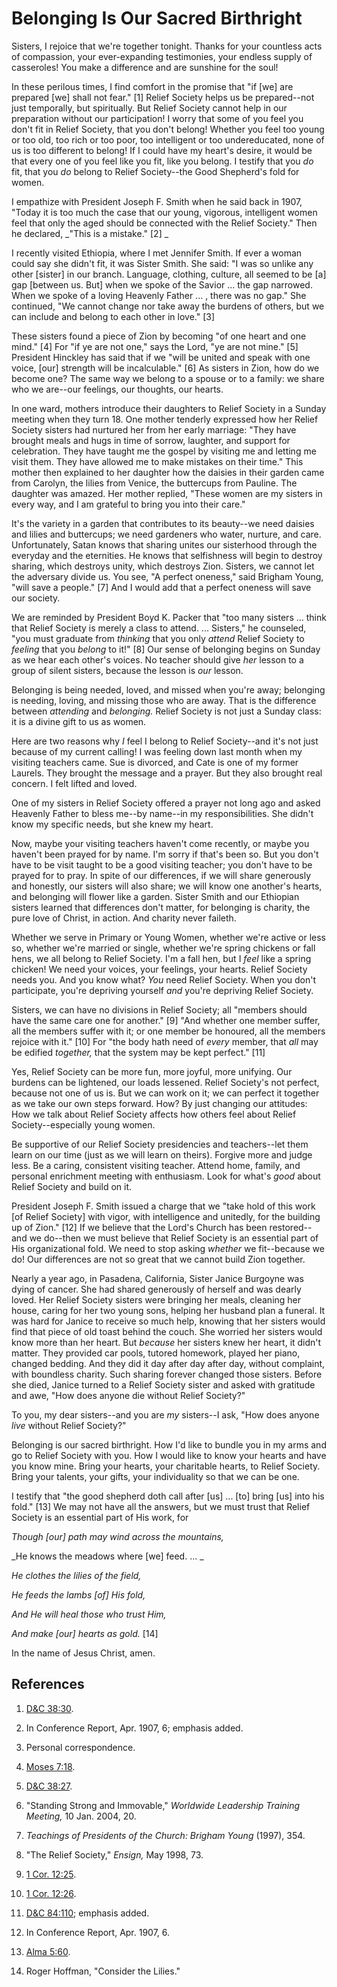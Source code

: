 # Belonging Is Our Sacred Birthright

Sisters, I rejoice that we're together tonight. Thanks for your countless acts
of compassion, your ever-expanding testimonies, your endless supply of
casseroles! You make a difference and are sunshine for the soul!

In these perilous times, I find comfort in the promise that "if [we] are
prepared [we] shall not fear." [1]  Relief Society helps us be prepared--not
just temporally, but spiritually. But Relief Society cannot help in our
preparation without our participation! I worry that some of you feel you don't
fit in Relief Society, that you don't belong! Whether you feel too young or
too old, too rich or too poor, too intelligent or too undereducated, none of
us is too different to belong! If I could have my heart's desire, it would be
that every one of you feel like you fit, like you belong. I testify that you
_do_ fit, that you _do_ belong to Relief Society--the Good Shepherd's fold for
women.

I empathize with President Joseph F. Smith when he said back in 1907, "Today
it is too much the case that our young, vigorous, intelligent women feel that
only the aged should be connected with the Relief Society." Then he declared,
_"This is a mistake." [2] _

I recently visited Ethiopia, where I met Jennifer Smith. If ever a woman could
say she didn't fit, it was Sister Smith. She said: "I was so unlike any other
[sister] in our branch. Language, clothing, culture, all seemed to be [a] gap
[between us. But] when we spoke of the Savior ... the gap narrowed. When we
spoke of a loving Heavenly Father ... , there was no gap." She continued, "We
cannot change nor take away the burdens of others, but we can include and
belong to each other in love." [3]

These sisters found a piece of Zion by becoming "of one heart and one mind."
[4]  For "if ye are not one," says the Lord, "ye are not mine." [5]  President
Hinckley has said that if we "will be united and speak with one voice, [our]
strength will be incalculable." [6]  As sisters in Zion, how do we become one?
The same way we belong to a spouse or to a family: we share who we are--our
feelings, our thoughts, our hearts.

In one ward, mothers introduce their daughters to Relief Society in a Sunday
meeting when they turn 18. One mother tenderly expressed how her Relief
Society sisters had nurtured her from her early marriage: "They have brought
meals and hugs in time of sorrow, laughter, and support for celebration. They
have taught me the gospel by visiting me and letting me visit them. They have
allowed me to make mistakes on their time." This mother then explained to her
daughter how the daisies in their garden came from Carolyn, the lilies from
Venice, the buttercups from Pauline. The daughter was amazed. Her mother
replied, "These women are my sisters in every way, and I am grateful to bring
you into their care."

It's the variety in a garden that contributes to its beauty--we need daisies
and lilies and buttercups; we need gardeners who water, nurture, and care.
Unfortunately, Satan knows that sharing unites our sisterhood through the
everyday and the eternities. He knows that selfishness will begin to destroy
sharing, which destroys unity, which destroys Zion. Sisters, we cannot let the
adversary divide us. You see, "A perfect oneness," said Brigham Young, "will
save a people." [7]  And I would add that a perfect oneness will save our
society.

We are reminded by President Boyd K. Packer that "too many sisters ... think
that Relief Society is merely a class to attend. ... Sisters," he counseled,
"you must graduate from _thinking_ that you only _attend_ Relief Society to
_feeling_ that you _belong_ to it!" [8]  Our sense of belonging begins on
Sunday as we hear each other's voices. No teacher should give _her_ lesson to
a group of silent sisters, because the lesson is _our_ lesson.

Belonging is being needed, loved, and missed when you're away; belonging is
needing, loving, and missing those who are away. That is the difference
between _attending_ and _belonging._ Relief Society is not just a Sunday
class: it is a divine gift to us as women.

Here are two reasons why _I_ feel I belong to Relief Society--and it's not
just because of my current calling! I was feeling down last month when my
visiting teachers came. Sue is divorced, and Cate is one of my former Laurels.
They brought the message and a prayer. But they also brought real concern. I
felt lifted and loved.

One of my sisters in Relief Society offered a prayer not long ago and asked
Heavenly Father to bless me--by name--in my responsibilities. She didn't know
my specific needs, but she knew my heart.

Now, maybe your visiting teachers haven't come recently, or maybe you haven't
been prayed for by name. I'm sorry if that's been so. But you don't have to be
visit taught to be a good visiting teacher; you don't have to be prayed for to
pray. In spite of our differences, if we will share generously and honestly,
our sisters will also share; we will know one another's hearts, and belonging
will flower like a garden. Sister Smith and our Ethiopian sisters learned that
differences don't matter, for belonging is charity, the pure love of Christ,
in action. And charity never faileth.

Whether we serve in Primary or Young Women, whether we're active or less so,
whether we're married or single, whether we're spring chickens or fall hens,
we all belong to Relief Society. I'm a fall hen, but I _feel_ like a spring
chicken! We need your voices, your feelings, your hearts. Relief Society needs
you. And you know what? _You_ need Relief Society. When you don't participate,
you're depriving yourself _and_ you're depriving Relief Society.

Sisters, we can have no divisions in Relief Society; all "members should have
the same care one for another." [9]  "And whether one member suffer, all the
members suffer with it; or one member be honoured, all the members rejoice
with it." [10]  For "the body hath need of _every_ member, that _all_ may be
edified _together,_ that the system may be kept perfect." [11]

Yes, Relief Society can be more fun, more joyful, more unifying. Our burdens
can be lightened, our loads lessened. Relief Society's not perfect, because
not one of us is. But we can work on it; we can perfect it together as we take
our own steps forward. How? By just changing our attitudes: How we talk about
Relief Society affects how others feel about Relief Society--especially young
women.

Be supportive of our Relief Society presidencies and teachers--let them learn
on our time (just as we will learn on theirs). Forgive more and judge less. Be
a caring, consistent visiting teacher. Attend home, family, and personal
enrichment meeting with enthusiasm. Look for what's _good_ about Relief
Society and build on it.

President Joseph F. Smith issued a charge that we "take hold of this work [of
Relief Society] with vigor, with intelligence and unitedly, for the building
up of Zion." [12]  If we believe that the Lord's Church has been restored--and
we do--then we must believe that Relief Society is an essential part of His
organizational fold. We need to stop asking _whether_ we fit--because we do!
Our differences are not so great that we cannot build Zion together.

Nearly a year ago, in Pasadena, California, Sister Janice Burgoyne was dying
of cancer. She had shared generously of herself and was dearly loved. Her
Relief Society sisters were bringing her meals, cleaning her house, caring for
her two young sons, helping her husband plan a funeral. It was hard for Janice
to receive so much help, knowing that her sisters would find that piece of old
toast behind the couch. She worried her sisters would know more than her
heart. But _because_ her sisters knew her heart, it didn't matter. They
provided car pools, tutored homework, played her piano, changed bedding. And
they did it day after day after day, without complaint, with boundless
charity. Such sharing forever changed those sisters. Before she died, Janice
turned to a Relief Society sister and asked with gratitude and awe, "How does
anyone die without Relief Society?"

To you, my dear sisters--and you are _my_ sisters--I ask, "How does anyone
_live_ without Relief Society?"

Belonging is our sacred birthright. How I'd like to bundle you in my arms and
go to Relief Society with you. How I would like to know your hearts and have
you know mine. Bring your hearts, your charitable hearts, to Relief Society.
Bring your talents, your gifts, your individuality so that we can be one.

I testify that "the good shepherd doth call after [us] ... [to] bring [us] into
his fold." [13]  We may not have all the answers, but we must trust that
Relief Society is an essential part of His work, for

_Though [our] path may wind across the mountains,_

_He knows the meadows where [we] feed. ... _

_He clothes the lilies of the field,_

_He feeds the lambs [of] His fold,_

_And He will heal those who trust Him,_

_And make [our] hearts as gold._ [14]

In the name of Jesus Christ, amen.

## References

  1.   [D&amp;C 38:30](https://www.lds.org/scriptures/dc-testament/dc/38.30?lang=eng#29).

  2.  In Conference Report, Apr. 1907, 6; emphasis added.

  3.  Personal correspondence.

  4.   [Moses 7:18](https://www.lds.org/scriptures/pgp/moses/7.18?lang=eng#17).

  5.   [D&amp;C 38:27](https://www.lds.org/scriptures/dc-testament/dc/38.27?lang=eng#26).

  6.  "Standing Strong and Immovable," _Worldwide Leadership Training Meeting,_ 10 Jan. 2004, 20.

  7.   _Teachings of Presidents of the Church: Brigham Young_ (1997), 354.

  8.  "The Relief Society," _Ensign,_ May 1998, 73.

  9.   [1 Cor. 12:25](https://www.lds.org/scriptures/nt/1-cor/12.25?lang=eng#24).

  10.   [1 Cor. 12:26](https://www.lds.org/scriptures/nt/1-cor/12.26?lang=eng#25).

  11.   [D&amp;C 84:110](https://www.lds.org/scriptures/dc-testament/dc/84.110?lang=eng#109); emphasis added.

  12.  In Conference Report, Apr. 1907, 6.

  13.   [Alma 5:60](https://www.lds.org/scriptures/bofm/alma/5.60?lang=eng#59).

  14.  Roger Hoffman, "Consider the Lilies."

